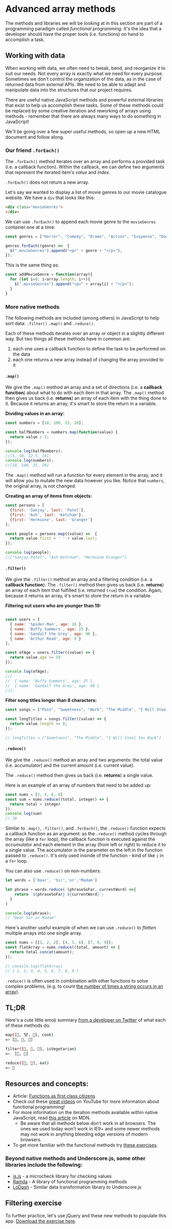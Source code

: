 <!-- Student takeaway -->
<!-- By the end of this lesson, the student should know:
- That data is inherently mutable
- What 3 things .map(), .filter(), and .reduce() have in common? (return something, don't mutate data, take a callback function)
- That Underscore and other JS libraries exist
-->

# Advanced array methods

The methods and libraries we will be looking at in this section are part of a programming paradigm called _functional programming_. It's the idea that a developer should have the proper tools (i.e. functions) on hand to accomplish a task.

## Working with data

When working with data, we often need to tweak, bend, and reorganize it to suit our needs. Not every array is exactly what we need for every purpose. Sometimes we don't control the organization of the data, as in the case of returned data from external APIs. We need to be able to adapt and manipulate data into the structures that our project requires.

There are useful native JavaScript methods and powerful external libraries that exist to help us accomplish these tasks. Some of these methods could be replaced by some creative iteration and reworking of arrays using methods - remember that there are always many ways to do something in JavaScript!

<!-- We'll be going over a few super useful methods and you can [follow along using this file](https://hychalknotes.s3.amazonaws.com/advanced-array-methods-exercises.html). -->

We'll be going over a few super useful methods, so open up a new HTML document and follow along. 
<!-- and you can [follow along using this file](https://hychalknotes.s3.amazonaws.com/advanced-array-methods-exercises.html). -->

### Our friend `.forEach()`
The `.forEach()` method iterates over an array and performs a provided task (i.e. a callback function). Within the callback, we can define two arguments that represent the iterated item's _value_ and _index_.

`.forEach()` does not return a new array.

Let's say we wanted to display a list of movie genres to our movie catalogue website. We have a `div` that looks like this:

```html
<div class="movieGenres">
</div>
```

We can use `.forEach()` to append each movie genre to the `movieGenres` container one at a time:

```javascript
const genres = ["Horror", "Comedy", "Drama", "Action", "Suspense", "Documentary"];

genres.forEach((genre) =>  {
  $(".movieGenres").append("<p>" + genre + "</p>");
});
```

This is the same thing as:
```js
const addMovieGenre = function(array){
  for (let i=0; i<array.length; i++){
    $(".movieGenres").append("<p>" + array[i] + "</p>");
  }
}
```

### More native methods
The following methods are included (among others) in JavaScript to help sort data: `.filter()` `.map()` and `.reduce()`.

<!-- `.map()`, `.filter()` and `.reduce()` are considered pure functions.  -->
Each of these methods iterates over an array or object in a slightly different way. But two things all these methods have in common are:
1. each one uses a callback function to define the task to be performed on the data 
1. each one returns a new array instead of changing the array provided to it

#### `.map()`
We give the `.map()` method an array and a set of directions (i.e. a **callback function**) about what to do with each item in that array. The `.map()` method then gives us back (i.e. **returns**) an array of each item with the thing done to it. Because it returns an array, it's smart to store the return in a variable.

**Dividing values in an array:**
```js
const numbers = [10, 100, 25, 20];

const halfNumbers = numbers.map(function(value) {
  return value / 2;
});

console.log(halfNumbers);
//[5, 50, 12.5, 10];
console.log(numbers);
//[10, 100, 25, 20]
```

The `.map()` method will run a function for every element in the array, and it will allow you to mutate the new data however you like. Notice that `numbers`, the original array, is not changed.

**Creating an array of items from objects:**
```js
const persons = [
  {first: 'Sanjay', last: 'Patel'},
  {first: 'Ash', last: 'Ketchum'},
  {first: 'Hermione', last: 'Granger'}
];

const people = persons.map((value) =>  {
  return value.first + ' ' + value.last;
});

console.log(people);
//["Sanjay Patel", "Ash Ketchum", "Hermione Granger"]

```

#### `.filter()`

We give the `.filter()` method an array and a filtering condition (i.e. a **callback function**). The `.filter()` method then gives us back (i.e. **returns**) an array of each item that fulfilled (i.e. returned `true`) the condition. Again, because it returns an array, it's smart to store the return in a variable.

**Filtering out users who are younger than 19:**
```js

const users = [
  { name: 'Spider-Man', age: 16 },
  { name: 'Buffy Summers', age: 25 },
  { name: 'Gandalf the Grey', age: 90 },
  { name: 'Arthur Read', age: 9 }
];

const ofAge = users.filter((value) => {
  return value.age >= 19
});

console.log(ofAge);
//[
//  { name: 'Buffy Summers', age: 25 },
//  { name: 'Gandalf the Grey', age: 90 }
//];

```

**Filter song titles longer than 8 characters:**

```js
const songs = ["Pain", "Sweetness", "Work", "The Middle", "I Will Steal You Back"];

const longTitles = songs.filter((value) => {
  return value.length >= 8;
});

// longTitles = ["Sweetness", "The Middle", "I Will Steal You Back"]

```
#### `.reduce()`
We give the `.reduce()` method an array and two arguments: the total value (i.e. accumulator) and the current amount (i.e. current value). 

The `.reduce()` method then gives us back (i.e. **returns**) a single value.

Here is an example of an array of numbers that need to be added up:

```js
const nums = [2, 4, 6, 8]
const sum = nums.reduce((total, integer) => {
  return total + integer
});
console.log(sum)
// 20
```

Similar to `.map()`, `.filter()`, and `.forEach()`, the `.reduce()` function expects a callback function as an argument: as the `.reduce()` method cycles through the array (like a `for` loop), the callback function is executed against the _accumulator_ and each element in the array (from left or right) to reduce it to a single value. The accumulator is the parameter on the left in the function passed to `.reduce()`. It's only used insinde of the function - kind of like `i` in a `for` loop.

You can also use `.reduce()` on non-numbers:

```js
let words = ['Dear', 'Sir','or','Madam']

let phrase = words.reduce( (phraseSoFar, currentWord) =>{
    return `${phraseSoFar} ${currentWord}`;
  }
)

console.log(phrase);
// "Dear Sir or Madam"
```

Here's another useful example of when we can use `.reduce()` to _flatten_ multiple arrays into one single array.

```javascript
const nums = [[1, 2, 3], [4, 5, 6], [7, 8, 9]];
const flatArray = nums.reduce((total, amount) => {
  return total.concat(amount);
});

// console.log(flatArray)
// [ 1, 2, 3, 4, 5, 6, 7, 8, 9 ]
```

`.reduce()` is often used in combination with other functions to solve complex problems, (e.g. to count [the number of times a string occurs in an array](https://developer.mozilla.org/en-US/docs/Web/JavaScript/Reference/Global_Objects/Array/Reduce#Counting_instances_of_values_in_an_object)).

## TL;DR
Here's a cute little emoji summary [from a developer on Twitter](https://twitter.com/steveluscher/status/741089564329054208) of what each of these methods do.

```bash
map([🌽, 🐮, 🐔], cook)
=> [🍿, 🍔, 🍳]

filter([🍿, 🍔, 🍳], isVegetarian)
=>  [🍿, 🍳]

reduce([🍿, 🍳], eat)
=> 💩
```
<!-- From https://twitter.com/steveluscher/status/741089564329054208 -->

## Resources and concepts: 
<!-- * Video: [Functional Programming in JavaScript](https://www.youtube.com/playlist?list=PL0zVEGEvSaeEd9hlmCXrk5yUyqUag-n84) -->
* Article: [Functions as first class citizens](http://ryanchristiani.com/functions-as-first-class-citizens-in-javascript/)
* Check out these [great videos](https://www.youtube.com/playlist?list=PL0zVEGEvSaeEd9hlmCXrk5yUyqUag-n84) on YouTube for more information about functional programming!
* For more information on the iteration methods available within native JavaScript, read [this article](https://developer.mozilla.org/en-US/docs/Web/JavaScript/Reference/Global_Objects/Array#Iteration_methods) on MDN. 
  * Be aware that all methods below don't work in all browsers. The ones we used today won't work in IE9+ and some newer methods may not work in anything bleeding edge versions of modern browsers.
* To get more familiar with the functional methods try [these exercises](https://github.com/Rchristiani/functional-exercises).

### Beyond native methods and Underscore.js, some other libraries include the following:

* [is.js](https://arasatasaygin.github.io/is.js/) - a microcheck library for checking values
* [Ramda](http://ramdajs.com/0.18.0/index.html) - A library of functional programming methods
* [LoDash](https://lodash.com/) - Similar data transformation library to Underscore.js

## Filtering exercise

To further practice, let's use jQuery and these new methods to populate this app. [Download the exercise here](https://hychalknotes.s3.amazonaws.com/functional-methods-codealong.zip).
